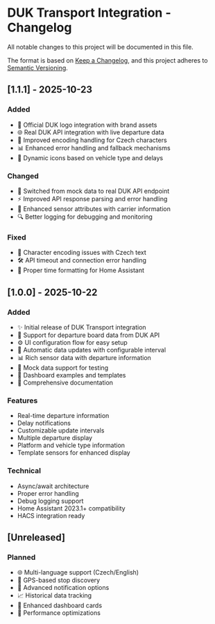 # DUK Transport Integration - Changelog

All notable changes to this project will be documented in this file.

The format is based on [Keep a Changelog](https://keepachangelog.com/en/1.0.0/),
and this project adheres to [Semantic Versioning](https://semver.org/spec/v2.0.0.html).

## [1.1.1] - 2025-10-23

### Added
- 🎨 Official DUK logo integration with brand assets
- 🌐 Real DUK API integration with live departure data
- 🔧 Improved encoding handling for Czech characters
- 📊 Enhanced error handling and fallback mechanisms
- 🚌 Dynamic icons based on vehicle type and delays

### Changed
- 🔄 Switched from mock data to real DUK API endpoint
- ⚡ Improved API response parsing and error handling
- 🎯 Enhanced sensor attributes with carrier information
- 🔍 Better logging for debugging and monitoring

### Fixed
- 🐛 Character encoding issues with Czech text
- 🛠️ API timeout and connection error handling
- 📝 Proper time formatting for Home Assistant

## [1.0.0] - 2025-10-22

### Added
- ✨ Initial release of DUK Transport integration
- 🚌 Support for departure board data from DUK API
- ⚙️ UI configuration flow for easy setup
- 🔄 Automatic data updates with configurable interval
- 📊 Rich sensor data with departure information
- 🧪 Mock data support for testing
- 📱 Dashboard examples and templates
- 📖 Comprehensive documentation

### Features
- Real-time departure information
- Delay notifications
- Customizable update intervals
- Multiple departure display
- Platform and vehicle type information
- Template sensors for enhanced display

### Technical
- Async/await architecture
- Proper error handling
- Debug logging support
- Home Assistant 2023.1+ compatibility
- HACS integration ready

## [Unreleased]

### Planned
- 🌐 Multi-language support (Czech/English)
- 📍 GPS-based stop discovery
- 🔔 Advanced notification options
- 📈 Historical data tracking
- 🎨 Enhanced dashboard cards
- 🚀 Performance optimizations